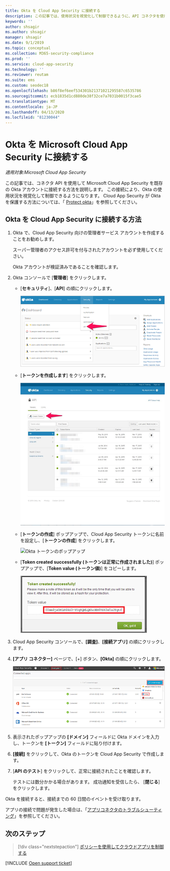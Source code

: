 ```yaml
---
title: Okta を Cloud App Security に接続する
description: この記事では、使用状況を視覚化して制御できるように、API コネクタを使用して Cloud App Security に Okta を接続する方法に関する情報を提供します。
keywords: ''
author: shsagir
ms.author: shsagir
manager: shsagir
ms.date: 9/1/2019
ms.topic: conceptual
ms.collection: M365-security-compliance
ms.prod: ''
ms.service: cloud-app-security
ms.technology: ''
ms.reviewer: reutam
ms.suite: ems
ms.custom: seodec18
ms.openlocfilehash: b86f8ef6eef534301b21371021295587c6535786
ms.sourcegitcommit: ecb1835d1cd880de38f32ce7a7031b0015f3cae5
ms.translationtype: MT
ms.contentlocale: ja-JP
ms.lasthandoff: 04/13/2020
ms.locfileid: "81230044"
---
```

# <a name="connect-okta-to-microsoft-cloud-app-security"></a>Okta を Microsoft Cloud App Security に接続する

*適用対象:Microsoft Cloud App Security*

この記事では、コネクタ API を使用して Microsoft Cloud App Security を既存の Okta アカウントに接続する方法を説明します。 この接続により、Okta の使用状況を視覚化して制御できるようになります。 Cloud App Security が Okta を保護する方法については、「 [Protect okta](protect-okta.md)」を参照してください。

## <a name="how-to-connect-okta-to-cloud-app-security"></a>Okta を Cloud App Security に接続する方法

1. Okta で、Cloud App Security 向けの管理者サービス アカウントを作成することをお勧めします。

    スーパー管理者のアクセス許可を付与されたアカウントを必ず使用してください。

    Okta アカウントが検証済みであることを確認します。

1. Okta コンソールで [**管理者**] をクリックします。

    - [**セキュリティ**]、[**API**] の順にクリックします。

         ![Okta api](media/okta-api.png "Okta api")

    - [**トークンを作成します**] をクリックします。

         ![Okta のトークンの作成](media/okta-createtoken.jpg "Okta のトークンの作成")

    - [**トークンの作成**] ポップアップで、Cloud App Security トークンに名前を設定し、[**トークンの作成**] をクリックします。

         ![Okta トークンのポップアップ](media/okta-token-pop-up.png)

    - [**Token created successfully (トークンは正常に作成されました)**] ポップアップで、[**Token value (トークン値)**] をコピーします。

         ![Okta トークン値](media/okta-token-value.png "Okta トークン値")

1. Cloud App Security コンソールで、**[調査]**、**[接続アプリ]** の順にクリックします。

1. **[アプリ コネクター]** ページで、[+] ボタン、**[Okta]** の順にクリックします。

    ![Okta の接続](media/connect-okta.png "Okta の接続")

1. 表示されたポップアップの **[ドメイン]** フィールドに Okta ドメインを入力し、トークンを **[トークン]** フィールドに貼り付けます。

1. **[接続]** をクリックして、Okta のトークンを Cloud App Security で作成します。

1. [**API のテスト**] をクリックして、正常に接続されたことを確認します。

    テストには数分かかる場合があります。 成功通知を受信したら、 [**閉じる**] をクリックします。

Okta を接続すると、接続までの 60 日間のイベントを受け取ります。

アプリの接続で問題が発生した場合は、「[アプリコネクタのトラブルシューティング](troubleshooting-api-connectors-using-error-messages.md)」を参照してください。

## <a name="next-steps"></a>次のステップ

> [!div class="nextstepaction"]
> [ポリシーを使用してクラウドアプリを制御する](control-cloud-apps-with-policies.md)

[!INCLUDE [Open support ticket](includes/support.md)]
